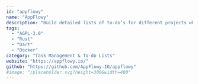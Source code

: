 ```yaml
---
id: "appflowy"
name: "AppFlowy"
description: "Build detailed lists of to-do’s for different projects while tracking the status of each one. Open Source Notion Alternative."
tags:
  - "AGPL-3.0"
  - "Rust"
  - "Dart"
  - "Docker"
category: "Task Management & To-do Lists"
website: "https://appflowy.io/"
github: "https://github.com/AppFlowy-IO/appflowy"
#image: "/placeholder.svg?height=300&width=400"
---
```



